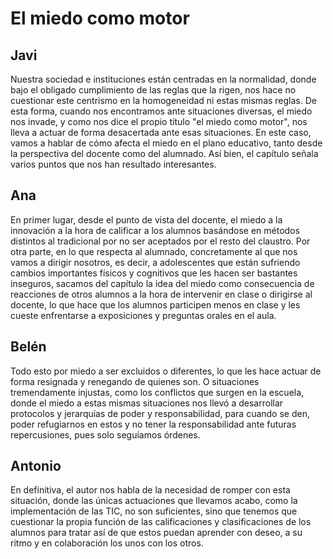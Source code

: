 # El miedo como motor 

## Javi
Nuestra sociedad e instituciones están centradas en la normalidad, donde bajo el obligado cumplimiento de las reglas que la rigen, nos hace no cuestionar este centrismo en la homogeneidad ni estas mismas reglas. 
De esta forma, cuando nos encontramos ante situaciones diversas, el miedo nos invade, y como nos dice el propio título "el miedo como motor", nos lleva a actuar de forma desacertada ante esas situaciones. En este caso, vamos a hablar de cómo afecta el miedo en el plano educativo, tanto desde la perspectiva del docente como del alumnado. Así bien, el capítulo señala varios puntos que nos han resultado interesantes.

## Ana
En primer lugar, desde el punto de vista del docente, el miedo a la innovación a la hora de calificar a los alumnos basándose en métodos distintos al tradicional por no ser aceptados por el resto del claustro. Por otra parte, en lo que respecta al alumnado, concretamente al que nos vamos a dirigir nosotros, es decir, a adolescentes que están sufriendo cambios importantes físicos y cognitivos que les hacen ser bastantes inseguros, sacamos del capítulo la idea del miedo como consecuencia de reacciones de otros alumnos a la hora de intervenir en clase o dirigirse al docente, lo que hace que los alumnos participen menos en clase y les cueste enfrentarse a exposiciones y preguntas orales en el aula.

## Belén
Todo esto por miedo a ser excluidos o diferentes, lo que les hace actuar de forma resignada y renegando de quienes son. O situaciones tremendamente injustas, como los conflictos que surgen en la escuela, donde el miedo a estas mismas situaciones nos llevó a desarrollar protocolos y jerarquías de poder y responsabilidad, para cuando se den, poder refugiarnos en estos y no tener la responsabilidad ante futuras repercusiones, pues solo seguíamos órdenes.

## Antonio
En definitiva, el autor nos habla de la necesidad de romper con esta situación, donde las únicas actuaciones que llevamos acabo, como la implementación de las TIC, no son suficientes, sino que tenemos que cuestionar la propia función de las calificaciones y clasificaciones de los alumnos para tratar así de que estos puedan aprender con deseo, a su ritmo y en colaboración los unos con los otros.